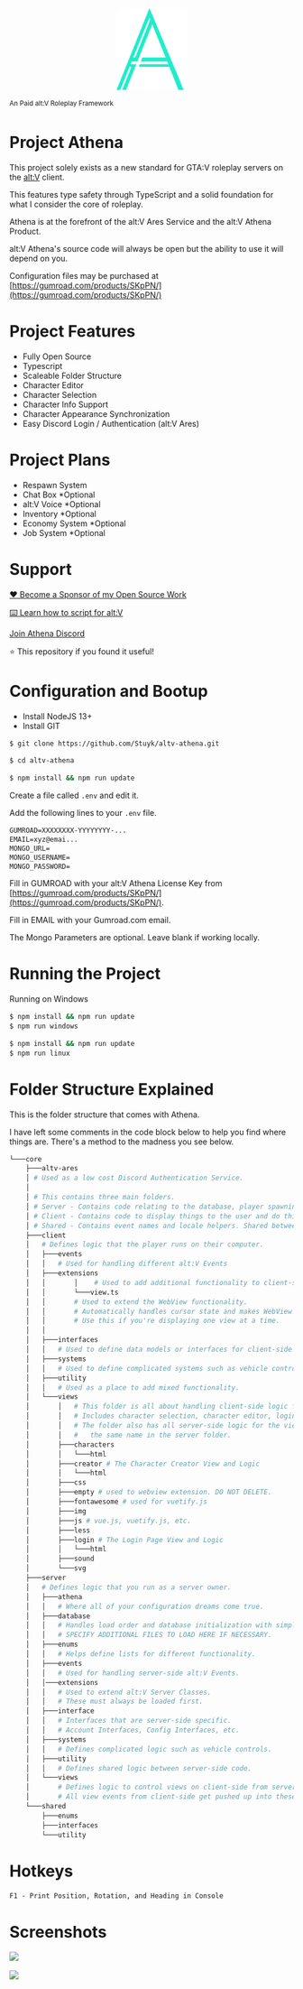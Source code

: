 <p align="center">
    <img src="./assets/athena_lrg.png" width="125" />
</p>
<sup>An Paid alt:V Roleplay Framework</sup>

# Project Athena

This project solely exists as a new standard for GTA:V roleplay servers on the [alt:V](https://altv.mp/) client.

This features type safety through TypeScript and a solid foundation for what I consider the core of roleplay.

Athena is at the forefront of the alt:V Ares Service and the alt:V Athena Product.

alt:V Athena's source code will always be open but the ability to use it will depend on you.

Configuration files may be purchased at [https://gumroad.com/products/SKpPN/](https://gumroad.com/products/SKpPN/)

# Project Features

-   Fully Open Source
-   Typescript
-   Scaleable Folder Structure
-   Character Editor
-   Character Selection
-   Character Info Support
-   Character Appearance Synchronization
-   Easy Discord Login / Authentication (alt:V Ares)

# Project Plans

-   Respawn System
-   Chat Box \*Optional
-   alt:V Voice \*Optional
-   Inventory \*Optional
-   Economy System \*Optional
-   Job System \*Optional

# Support

[❤️ Become a Sponsor of my Open Source Work](https://github.com/sponsors/Stuyk/)

[⌨️ Learn how to script for alt:V](https://stuyk.github.io/altv-javascript-guide/)

[Join Athena Discord](https://discord.gg/pZvbJmKN8Y)

⭐ This repository if you found it useful!

# Configuration and Bootup

-   Install NodeJS 13+
-   Install GIT

```bash
$ git clone https://github.com/Stuyk/altv-athena.git
```

```bash
$ cd altv-athena
```

```bash
$ npm install && npm run update
```

Create a file called `.env` and edit it.

Add the following lines to your `.env` file.

```
GUMROAD=XXXXXXXX-YYYYYYYY-...
EMAIL=xyz@emai...
MONGO_URL=
MONGO_USERNAME=
MONGO_PASSWORD=
```

Fill in GUMROAD with your alt:V Athena License Key from [https://gumroad.com/products/SKpPN/](https://gumroad.com/products/SKpPN/).

Fill in EMAIL with your Gumroad.com email.

The Mongo Parameters are optional. Leave blank if working locally.

# Running the Project

Running on Windows

```sh
$ npm install && npm run update
$ npm run windows
```

```sh
$ npm install && npm run update
$ npm run linux
```

# Folder Structure Explained

This is the folder structure that comes with Athena.

I have left some comments in the code block below to help you find where things are. There's a method to the madness you see below.

```sh
└───core
    ├───altv-ares
    │ # Used as a low cost Discord Authentication Service.
    │
    │ # This contains three main folders.
    │ # Server - Contains code relating to the database, player spawning, etc.
    │ # Client - Contains code to display things to the user and do things to them.
    │ # Shared - Contains event names and locale helpers. Shared between folders.
    ├───client
    │   # Defines logic that the player runs on their computer.
    │   ├───events
    │   │   # Used for handling different alt:V Events
    │   ├───extensions
    │   │       │    # Used to add additional functionality to client-side classes.
    │   │       └───view.ts
    │   │       # Used to extend the WebView functionality.
    │   │       # Automatically handles cursor state and makes WebView a singleton.
    │   │       # Use this if you're displaying one view at a time.
    │   │
    │   ├───interfaces
    │   │   # Used to define data models or interfaces for client-side usage.
    │   ├───systems
    │   │   # Used to define complicated systems such as vehicle controls.
    │   ├───utility
    │   │   # Used as a place to add mixed functionality.
    │   └───views
    │       │   # This folder is all about handling client-side logic for WebViews.
    │       │   # Includes character selection, character editor, login, etc.
    │       │   # The folder also has all server-side logic for the view under...
    │       │   #   the same name in the server folder.
    │       ├───characters
    │       │   └───html
    │       ├───creator # The Character Creator View and Logic
    │       │   └───html
    │       ├───css
    │       ├───empty # used to webview extension. DO NOT DELETE.
    │       ├───fontawesome # used for vuetify.js
    │       ├───img
    │       ├───js # vue.js, vuetify.js, etc.
    │       ├───less
    │       ├───login # The Login Page View and Logic
    │       │   └───html
    │       ├───sound
    │       └───svg
    ├───server
    │   # Defines logic that you run as a server owner.
    │   ├───athena
    │   │   # Where all of your configuration dreams come true.
    │   ├───database
    │   │   # Handles load order and database initialization with simplymongo.
    │   │   # SPECIFY ADDITIONAL FILES TO LOAD HERE IF NECESSARY.
    │   ├───enums
    │   │   # Helps define lists for different functionality.
    │   ├───events
    │   │   # Used for handling server-side alt:V Events.
    │   │───extensions
    │   │   # Used to extend alt:V Server Classes.
    │   │   # These must always be loaded first.
    │   ├───interface
    │   │   # Interfaces that are server-side specific.
    │   │   # Account Interfaces, Config Interfaces, etc.
    │   ├───systems
    │   │   # Defines complicated logic such as vehicle controls.
    │   ├───utility
    │   │   # Defines shared logic between server-side code.
    │   └───views
    │       # Defines logic to control views on client-side from server-side.
    │       # All view events from client-side get pushed up into these files.
    └───shared
        ├───enums
        ├───interfaces
        └───utility
```

# Hotkeys

```
F1 - Print Position, Rotation, and Heading in Console
```

# Screenshots

![](https://i.imgur.com/eJnAHWm.png)

![](https://i.imgur.com/4JZhbsW.jpg)
